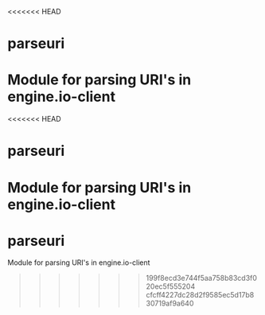<<<<<<< HEAD
# parseuri
Module for parsing URI's in engine.io-client
=======
<<<<<<< HEAD
# parseuri
Module for parsing URI's in engine.io-client
=======
# parseuri
Module for parsing URI's in engine.io-client
>>>>>>> 199f8ecd3e744f5aa758b83cd3f020ec5f555204
>>>>>>> cfcff4227dc28d2f9585ec5d17b830719af9a640

